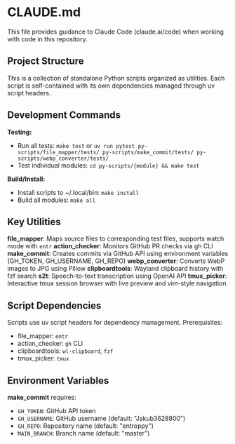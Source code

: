 # CLAUDE.md

This file provides guidance to Claude Code (claude.ai/code) when working with code in this repository.

## Project Structure

This is a collection of standalone Python scripts organized as utilities. Each script is self-contained with its own dependencies managed through uv script headers.

## Development Commands

**Testing:**
- Run all tests: `make test` or `uv run pytest py-scripts/file_mapper/tests/ py-scripts/make_commit/tests/ py-scripts/webp_converter/tests/`
- Test individual modules: `cd py-scripts/{module} && make test`

**Build/Install:**
- Install scripts to ~/.local/bin: `make install`
- Build all modules: `make all`

## Key Utilities

**file_mapper**: Maps source files to corresponding test files, supports watch mode with `entr`
**action_checker**: Monitors GitHub PR checks via gh CLI
**make_commit**: Creates commits via GitHub API using environment variables (GH_TOKEN, GH_USERNAME, GH_REPO)
**webp_converter**: Converts WebP images to JPG using Pillow
**clipboardtools**: Wayland clipboard history with fzf search
**s2t**: Speech-to-text transcription using OpenAI API
**tmux_picker**: Interactive tmux session browser with live preview and vim-style navigation

## Script Dependencies

Scripts use uv script headers for dependency management. Prerequisites:
- file_mapper: `entr`
- action_checker: `gh` CLI
- clipboardtools: `wl-clipboard`, `fzf`
- tmux_picker: `tmux`

## Environment Variables

**make_commit** requires:
- `GH_TOKEN`: GitHub API token
- `GH_USERNAME`: GitHub username (default: "Jakub3628800")
- `GH_REPO`: Repository name (default: "entroppy")
- `MAIN_BRANCH`: Branch name (default: "master")
